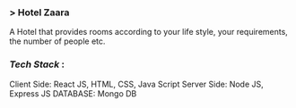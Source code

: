 ### > **Hotel** Zaara

A Hotel that provides rooms according to your life style, your requirements, the number of people etc.

### **_Tech Stack_** :

Client Side:  React JS, HTML, CSS, Java Script
Server Side:  Node JS, Express JS
DATABASE: Mongo DB
